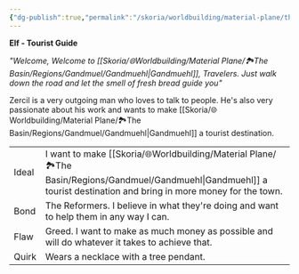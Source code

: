 ```yaml
---
{"dg-publish":true,"permalink":"/skoria/worldbuilding/material-plane/the-basin/regions/gandmuel/zercil-berwood/","title":"Zercil Berwood","noteIcon":"SideNPC","created":"2023-01-25T02:26:53.847+01:00","updated":"2023-04-10T23:50:44.593+02:00"}
---
```



**Elf - Tourist Guide**

_"Welcome, Welcome to [[Skoria/🌐Worldbuilding/Material Plane/🏞️The Basin/Regions/Gandmuel/Gandmuehl\|Gandmuehl]], Travelers. Just walk down the road and let the smell of fresh bread guide you"_

Zercil is a very outgoing man who loves to talk to people. He's also very passionate about his work and wants to make [[Skoria/🌐Worldbuilding/Material Plane/🏞️The Basin/Regions/Gandmuel/Gandmuehl\|Gandmuehl]] a tourist destination.

|       |                                                                                                |
| -- | - |
| Ideal | I want to make [[Skoria/🌐Worldbuilding/Material Plane/🏞️The Basin/Regions/Gandmuel/Gandmuehl\|Gandmuehl]] a tourist destination and bring in more money for the town.            |
| Bond  | The Reformers. I believe in what they're doing and want to help them in any way I can.         |
| Flaw  | Greed. I want to make as much money as possible and will do whatever it takes to achieve that. |
| Quirk | Wears a necklace with a tree pendant.                                                          |

